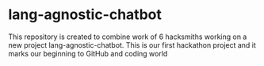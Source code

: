 # lang-agnostic-chatbot
This repository is created to combine work of 6 hacksmiths working on a new project lang-agnostic-chatbot. This is our first hackathon project and it marks our beginning to GitHub and coding world
